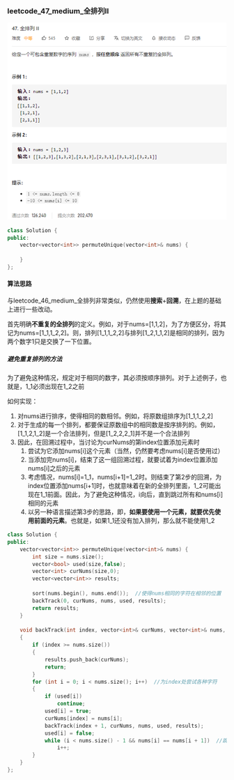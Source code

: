 ### leetcode_47_medium_全排列Ⅱ

![image-20201218171930931](leetcode_47_medium_全排列Ⅱ.assets/image-20201218171930931.png)

```c++
class Solution {
public:
    vector<vector<int>> permuteUnique(vector<int>& nums) {

    }
};
```

#### 算法思路

与leetcode_46_medium_全排列非常类似，仍然使用**搜索**+**回溯**，在上题的基础上进行一些改动。

首先明确**不重复的全排列**的定义。例如，对于nums=[1,1,2]，为了方便区分，将其记为nums=[1_1,1_2,2]。则，排列[1_1,1_2,2]与排列[1_2,1_1,2]是相同的排列，因为两个数字1只是交换了一下位置。

##### 避免重复排列的方法

为了避免这种情况，规定对于相同的数字，其必须按顺序排列。对于上述例子，也就是，1_1必须出现在1_2之前

如何实现：

1. 对nums进行排序，使得相同的数相邻。例如，将原数组排序为[1_1,1_2,2]
2. 对于生成的每一个排列，都要保证原数组中的相同数是按序排列的。例如，[1_1,2,1_2]是一个合法排列，但是[1_2,2,2_1]并不是一个合法排列
3. 因此，在回溯过程中，当讨论为curNums的第index位置添加元素时
   1. 尝试为它添加nums[i]这个元素（当然，仍然要考虑nums[i]是否使用过）
   2. 当添加完nums[i]，结束了这一组回溯过程，就要试着为index位置添加nums[i]之后的元素
   3. 考虑情况，nums[i]=1_1，nums[i+1]=1_2时。则结束了第2步的回溯，为index位置添加nums[i+1]时，也就意味着在新的全排列里面，1_2可能出现在1_1前面。因此，为了避免这种情况，i向后，直到跳过所有和nums[i]相同的元素
   4. 以另一种语言描述第3步的思路，即，**如果要使用一个元素，就要优先使用前面的元素**。也就是，如果1_1还没有加入排列，那么就不能使用1_2

```c++
class Solution {
public:
	vector<vector<int>> permuteUnique(vector<int>& nums) {
		int size = nums.size();
		vector<bool> used(size,false);
		vector<int> curNums(size,0);
		vector<vector<int>> results;

		sort(nums.begin(), nums.end());  //使得nums相同的字符在相邻的位置
		backTrack(0, curNums, nums, used, results);
		return results;
	}

	void backTrack(int index, vector<int>& curNums, vector<int>& nums, vector<bool>&used, vector<vector<int>>& results)
	{
		if (index >= nums.size())
		{
			results.push_back(curNums);
			return;
		}
		for (int i = 0; i < nums.size(); i++)  //为index处尝试各种字符
		{
			if (used[i])
				continue;
			used[i] = true;
			curNums[index] = nums[i];
			backTrack(index + 1, curNums, nums, used, results);
			used[i] = false;
			while (i < nums.size() - 1 && nums[i] == nums[i + 1])  //跳过重复的字符
				i++;
		}
	}
};
```

